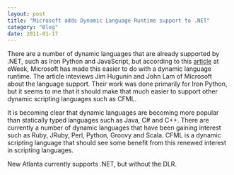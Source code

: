 ```yaml
---
layout: post
title: "Microsoft adds Dynamic Language Runtime support to .NET"
category: "Blog"
date: 2011-01-17
---
```



There are a number of dynamic languages that are already supported by .NET, such as Iron Python and JavaScript, but according to this [article](http://www.eweek.com/article2/0,1895,2123793,00.asp) at eWeek, Microsoft has made this easier to do with a dynamic language runtime. The article inteviews Jim Hugunin and John Lam of Microsoft about the language support. Their work was done primarily for Iron Python, but it seems to me that it should make that much easier to support other dynamic scripting languages such as CFML.

It is becoming clear that dynamic languages are becoming more popular than statically typed languages such as Java, C# and C++. There are currently a number of dynamic languages that have been gaining interest such as Ruby, JRuby, Perl, Python, Groovy and Scala. CFML is a dynamic scripting language that should see some benefit from this renewed interest in scripting languages.

New Atlanta currently supports .NET, but without the DLR.